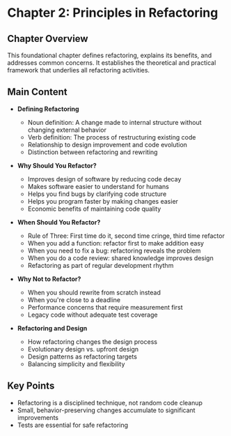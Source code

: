 # Chapter 2: Principles in Refactoring

## Chapter Overview
This foundational chapter defines refactoring, explains its benefits, and addresses common concerns. It establishes the theoretical and practical framework that underlies all refactoring activities.

## Main Content
- **Defining Refactoring**
  - Noun definition: A change made to internal structure without changing external behavior
  - Verb definition: The process of restructuring existing code
  - Relationship to design improvement and code evolution
  - Distinction between refactoring and rewriting

- **Why Should You Refactor?**
  - Improves design of software by reducing code decay
  - Makes software easier to understand for humans
  - Helps you find bugs by clarifying code structure
  - Helps you program faster by making changes easier
  - Economic benefits of maintaining code quality

- **When Should You Refactor?**
  - Rule of Three: First time do it, second time cringe, third time refactor
  - When you add a function: refactor first to make addition easy
  - When you need to fix a bug: refactoring reveals the problem
  - When you do a code review: shared knowledge improves design
  - Refactoring as part of regular development rhythm

- **Why Not to Refactor?**
  - When you should rewrite from scratch instead
  - When you're close to a deadline
  - Performance concerns that require measurement first
  - Legacy code without adequate test coverage

- **Refactoring and Design**
  - How refactoring changes the design process
  - Evolutionary design vs. upfront design
  - Design patterns as refactoring targets
  - Balancing simplicity and flexibility

## Key Points
- Refactoring is a disciplined technique, not random code cleanup
- Small, behavior-preserving changes accumulate to significant improvements
- Tests are essential for safe refactoring